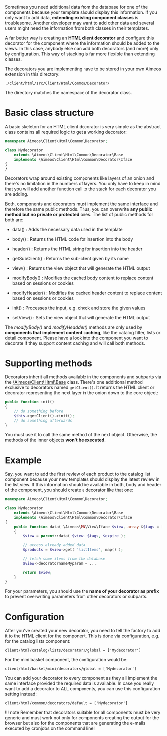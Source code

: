 Sometimes you need additional data from the database for one of the components because your template should display this information. If you only want to add data, **extending existing component classes** is troublesome. Another developer may want to add other data and several users might need the information from both classes in their templates.

A far better way is creating an **HTML client decorator** and configure this decorator for the component where the information should be added to the views. In this case, anybody else can add both decorators (and more) only by configuration. This way of stacking is far more flexible than extending classes.

The decorators you are implementing have to be stored in your own Aimeos extension in this directory:

```
./client/html/src/Client/Html/Common/Decorator/
```

The directory matches the namespace of the decorator class.

# Basic class structure

A basic skeleton for an HTML client decorator is very simple as the abstract class contains all required logic to get a working decorator:

```php
namespace Aimeos\Client\Html\Common\Decorator;

class Mydecorator
    extends \Aimeos\Client\Html\Common\Decorator\Base
    implements \Aimeos\Client\Html\Common\Decorator\Iface
{
}
```

Decorators wrap around existing components like layers of an onion and there's no limitation in the numbers of layers. You only have to keep in mind that you will add another function call to the stack for each decorator you are adding.

Both, components and decorators must implement the same interface and therefore the same public methods. Thus, you can overwrite **any public method but no private or protected** ones. The list of public methods for both are:

* data()
: Adds the necessary data used in the template

* body()
: Returns the HTML code for insertion into the body

* header()
: Returns the HTML string for insertion into the header

* getSubClient()
: Returns the sub-client given by its name

* view()
: Returns the view object that will generate the HTML output

* modifyBody()
: Modifies the cached body content to replace content based on sessions or cookies

* modifyHeader()
: Modifies the cached header content to replace content based on sessions or cookies

* init()
: Processes the input, e.g. check and store the given values

* setView()
: Sets the view object that will generate the HTML output

The *modifyBody()* and *modifyHeadder()* methods are only used by **components that implement content caching**, like the catalog filter, lists or detail component. Please have a look into the component you want to decorate if they support content caching and will call both methods.

# Supporting methods

Decorators inherit all methods available in the components and subparts via the [\Aimeos\Client\Html\Base](https://github.com/aimeos/ai-client-html/blob/master/client/html/src/Client/Html/Base.php) class. There's one additional method exclusive to decorators named `getClient()`. It returns the HTML client or decorator representing the next layer in the onion down to the core object:

```php
public function init()
{
    // do something before
    $this->getClient()->init();
    // do something afterwards
}
```

You must use it to call the same method of the next object. Otherwise, the methods of the inner objects **won't be executed**.

# Example

Say, you want to add the first review of each product to the catalog list component because your new templates should display the latest review in the list view. If this information should be available in both, body and header of the component, you should create a decorator like that one:

```php
namespace Aimeos\Client\Html\Common\Decorator;

class Mydecorator
    extends \Aimeos\Client\Html\Common\Decorator\Base
    implements \Aimeos\Client\Html\Common\Decorator\Iface
{
    public function data( \Aimeos\MW\View\Iface $view, array &$tags = [], string &$expire = null ) : \Aimeos\MW\View\Iface
    {
        $view = parent::data( $view, $tags, $expire );

        // access already added data
        $products = $view->get( 'listItems', map() );

        // fetch some items from the database
        $view->decoratornameMyparam = ...

        return $view;
    }
}
```

For your parameters, you should use the **name of your decorator as prefix** to prevent overwriting parameters from other decorators or subparts.

# Configuration

After you've created your new decorator, you need to tell the factory to add it to the HTML client for the component. This is done via configuration, e.g. for the catalog lists component:

```
client/html/catalog/lists/decorators/global = ['Mydecorator']
```

For the mini basket component, the configuration would be:

```
client/html/basket/mini/decorators/global = ['Mydecorator']
```

You can add your decorator to every component as they all implement the same interface provided the required data is available. In case you really want to add a decorator to ALL components, you can use this configuration setting instead:

```
client/html/common/decorators/default = ['Mydecorator']
```

!!! note
    Remember that decorators suitable for all components must be very generic and must work not only for components creating the output for the browser but also for the components that are generating the e-mails executed by cronjobs on the command line!

